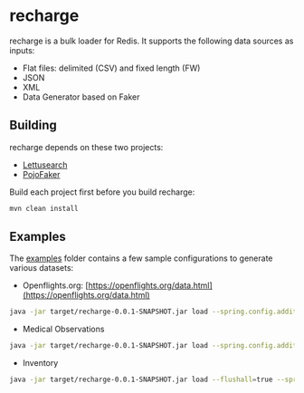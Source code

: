 # recharge
recharge is a bulk loader for Redis. It supports the following data sources as inputs:

* Flat files: delimited (CSV) and fixed length (FW)
* JSON
* XML
* Data Generator based on Faker

## Building
recharge depends on these two projects:
* [Lettusearch](https://github.com/Redislabs-Solution-Architects/lettusearch)
* [PojoFaker](https://github.com/jruaux/pojofaker)

Build each project first before you build recharge:
```bash
mvn clean install
```

## Examples
The [examples](./examples) folder contains a few sample configurations to generate various datasets:

* Openflights.org: [https://openflights.org/data.html](https://openflights.org/data.html)
```bash
java -jar target/recharge-0.0.1-SNAPSHOT.jar load --spring.config.additional-location=examples/openflights.yml
```

* Medical Observations
```bash
java -jar target/recharge-0.0.1-SNAPSHOT.jar load --spring.config.additional-location=examples/medical-observations.yml
```

* Inventory
```bash
java -jar target/recharge-0.0.1-SNAPSHOT.jar load --flushall=true --spring.config.additional-location=examples/inventory.yml
```